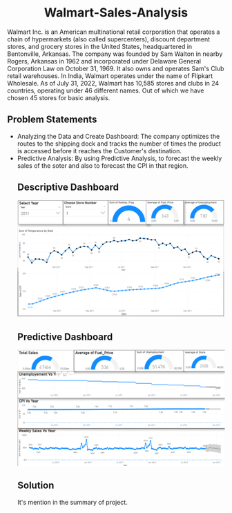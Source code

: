 # <center>Walmart-Sales-Analysis</center>
Walmart Inc. is an American multinational retail corporation that operates a chain of hypermarkets 
(also called supercenters), discount department stores, and grocery stores in the United States, 
headquartered in Bentonville, Arkansas. The company was founded by Sam Walton in nearby 
Rogers, Arkansas in 1962 and incorporated under Delaware General Corporation Law on October 
31, 1969. It also owns and operates Sam's Club retail warehouses. In India, Walmart operates under 
the name of Flipkart Wholesale. 
As of July 31, 2022, Walmart has 10,585 stores and clubs in 24 countries, operating under 46 
different names. Out of which we have chosen 45 stores for basic analysis. 
<br>
## Problem Statements
<ul>
<li>Analyzing the Data and Create Dashboard: The company optimizes the routes to the 
shipping dock and tracks the number of times the product is accessed before it reaches the 
Customer's destination. 
<li>Predictive Analysis: By using Predictive Analysis, to forecast the weekly sales of the soter and also to forecast the CPI in that region.

## Descriptive Dashboard
![Descriptive Dashboard](https://github.com/aaarif796/Walmart-Sales-Analysis/blob/main/descriptive%20dashboard.png)

## Predictive Dashboard
![Predictive Dashboard](https://github.com/aaarif796/Walmart-Sales-Analysis/blob/main/predictive%20dashboard.png)

## Solution
It's mention in the summary of project.
